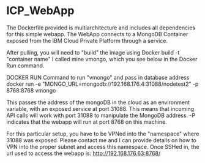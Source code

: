 # ICP_WebApp

The Dockerfile provided is multiarchitecture and includes all dependencies for this simple webapp.
The WebApp connects to a MongoDB Container exposed from the IBM Cloud Private Platform through a service.

After pulling, you will need to "build" the image using Docker build -t "container name"
I called mine vmongo, which you see below in the Docker Run command.

DOCKER RUN Command to run "vmongo" and pass in database address
docker run -e "MONGO_URL=mongodb://192.168.176.4:31088/nodetest2" -p 8768:8768 vmongo 

This passes the address of the mongoDB in the cloud as an environment variable, with an exposed service at port 31088.
This means that incoming API calls will work with port 31088 to manipulate the MongoDB address.
-P indicates that the webapp will run at port 8768 on this machine. 

For this particular setup, you have to be VPNed into the "namespace" where 31088 was exposed. 
Please contact me and I can provide details on how to VPN into the proper subnet and access this namespace.
Once SSHed in, the url used to access the webapp is: http://192.168.176.63:8768/
